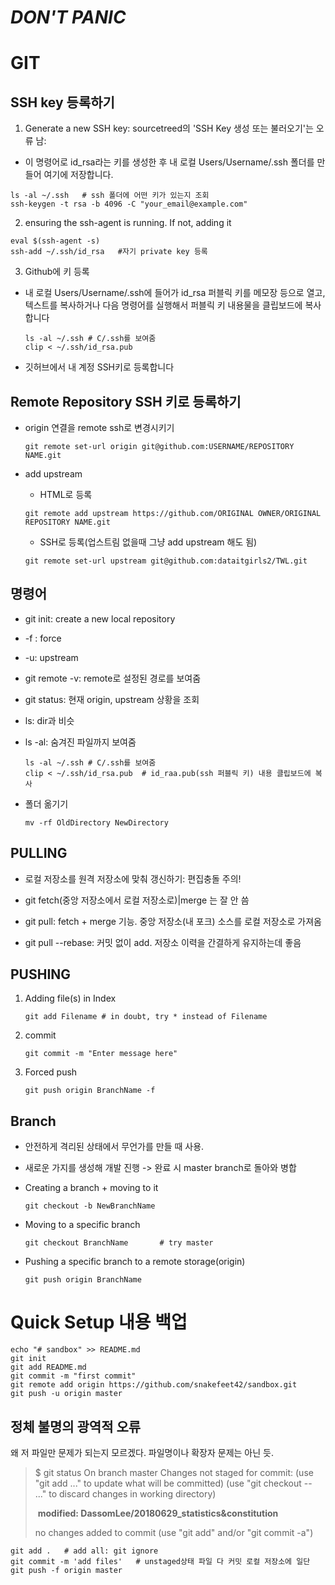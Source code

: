 # *DON'T PANIC*

# GIT

## SSH key 등록하기

1. Generate a new SSH key: sourcetreed의 'SSH Key 생성 또는 불러오기'는 오류 남:
- 이 명령어로 id_rsa라는 키를 생성한 후 내 로컬 Users/Username/.ssh 폴더를 만들어 여기에 저장합니다.

~~~
ls -al ~/.ssh	# ssh 폴더에 어떤 키가 있는지 조회
ssh-keygen -t rsa -b 4096 -C "your_email@example.com"
~~~

2. ensuring the ssh-agent is running. If not, adding it

~~~
eval $(ssh-agent -s)
ssh-add ~/.ssh/id_rsa	#자기 private key 등록
~~~

3. Github에 키 등록
- 내 로컬 Users/Username/.ssh에 들어가 id_rsa 퍼블릭 키를 메모장 등으로 열고, 텍스트를 복사하거나 다음 명령어를 실행해서 퍼블릭 키 내용물을 클립보드에 복사합니다
  ~~~
  ls -al ~/.ssh	# C/.ssh를 보여줌
  clip < ~/.ssh/id_rsa.pub
  ~~~

- 깃허브에서 내 계정 SSH키로 등록합니다
   
## Remote Repository SSH 키로 등록하기
- origin 연결을 remote ssh로 변경시키기
  ~~~
  git remote set-url origin git@github.com:USERNAME/REPOSITORY NAME.git
  ~~~

- add upstream 
  - HTML로 등록
  ~~~
  git remote add upstream https://github.com/ORIGINAL OWNER/ORIGINAL REPOSITORY NAME.git
  ~~~
  - SSH로 등록(업스트림 없을때 그냥 add upstream 해도 됨)
  ~~~
  git remote set-url upstream git@github.com:dataitgirls2/TWL.git
  ~~~

## 명령어

- git init: create a new local repository

- -f : force

- -u: upstream

- git remote -v: remote로 설정된 경로를 보여줌

- git status: 현재 origin, upstream 상황을 조회

- ls: dir과 비슷

- ls -al: 숨겨진 파일까지 보여줌

  ~~~
  ls -al ~/.ssh	# C/.ssh를 보여줌
  clip < ~/.ssh/id_rsa.pub	# id_raa.pub(ssh 퍼블릭 키) 내용 클립보드에 복사
  ~~~

  

- 폴더 옮기기

  ~~~
  mv -rf OldDirectory NewDirectory
  ~~~

## PULLING

- 로컬 저장소를 원격 저장소에 맞춰 갱신하기: 편집충돌 주의!

- git fetch(중앙 저장소에서 로컬 저장소로)|merge 는 잘 안 씀

- git pull: fetch + merge 기능. 중앙 저장소(내 포크) 소스를 로컬 저장소로 가져옴

- git pull --rebase: 커밋 없이 add. 저장소 이력을 간결하게 유지하는데 좋음


## PUSHING

1. Adding file(s) in Index

   ~~~
   git add Filename	# in doubt, try * instead of Filename
   ~~~

2. commit

   ~~~
   git commit -m "Enter message here"
   ~~~

3. Forced push

   ~~~
   git push origin BranchName -f	
   ~~~

## Branch

- 안전하게 격리된 상태에서 무언가를 만들 때 사용.

- 새로운 가지를 생성해 개발 진행 -> 완료 시 master branch로 돌아와 병합

- Creating a branch + moving to it 

  ~~~
  git checkout -b NewBranchName
  ~~~

- Moving to a specific branch

  ~~~
  git checkout BranchName		# try master
  ~~~

- Pushing a specific branch to a remote storage(origin)

  ~~~
  git push origin BranchName
  ~~~



# Quick Setup 내용 백업

~~~
echo "# sandbox" >> README.md
git init
git add README.md
git commit -m "first commit"
git remote add origin https://github.com/snakefeet42/sandbox.git
git push -u origin master
~~~



## 정체 불명의 광역적 오류

왜 저 파일만 문제가 되는지 모르겠다. 파일명이나 확장자 문제는 아닌 듯.

> $ git status
> On branch master
> Changes not staged for commit:
>   (use "git add <file>..." to update what will be committed)
>   (use "git checkout -- <file>..." to discard changes in working directory)
>
> ​    **modified:   DassomLee/20180629_statistics&constitution**
>
> no changes added to commit (use "git add" and/or "git commit -a")

~~~
git add .	# add all: git ignore
git commit -m 'add files'	# unstaged상태 파일 다 커밋 로컬 저장소에 일단
git push -f origin master
~~~

